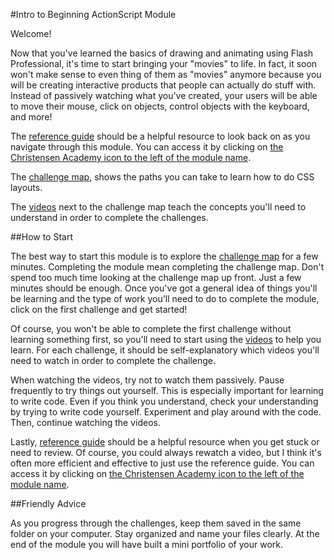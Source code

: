 #Intro to Beginning ActionScript Module

Welcome!

Now that you've learned the basics of drawing and animating using Flash Professional, it's time to start bringing your "movies" to life. In fact, it soon won't make sense to even thing of them as "movies" anymore because you will be creating interactive products that people can actually do stuff with. Instead of passively watching what you've created, your users will be able to move their mouse, click on objects, control objects with the keyboard, and more!

The [reference guide](https://github.com/christensenacademy/christensen-academy/blob/master/modules/beginning-actionscript/reference.md) should be a helpful resource to look back on as you navigate through this module. You can access it by clicking on [the Christensen Academy icon to the left of the module name](http://www.christensenacademy.org/index.html#beginning-actionscript).

The [challenge map](http://www.christensenacademy.org/index.html#beginning-actionscript), shows the paths you can take to learn how to do CSS layouts.

The [videos](http://www.christensenacademy.org/index.html#beginning-actionscript) next to the challenge map teach the concepts you'll need to understand in order to complete the challenges.

##How to Start

The best way to start this module is to explore the [challenge map](http://www.christensenacademy.org/index.html#beginning-actionscript) for a few minutes. Completing the module mean completing the challenge map. Don't spend too much time looking at the challenge map up front. Just a few minutes should be enough. Once you've got a general idea of things you'll be learning and the type of work you'll need to do to complete the module, click on the first challenge and get started!

Of course, you won't be able to complete the first challenge without learning something first, so you'll need to start using the [videos](http://www.christensenacademy.org/index.html#html-basics) to help you learn. For each challenge, it should be self-explanatory which videos you'll need to watch in order to complete the challenge.

When watching the videos, try not to watch them passively. Pause frequently to try things out yourself. This is especially important for learning to write code. Even if you think you understand, check your understanding by trying to write code yourself. Experiment and play around with the code. Then, continue watching the videos.

Lastly, [reference guide](https://github.com/christensenacademy/christensen-academy/blob/master/modules/beginning-actionscript/reference.md) should be a helpful resource when you get stuck or need to review. Of course, you could always rewatch a video, but I think it's often more efficient and effective to just use the reference guide. You can access it by clicking on [the Christensen Academy icon to the left of the module name](http://www.christensenacademy.org/index.html#beginning-actionscript).

##Friendly Advice

As you progress through the challenges, keep them saved in the same folder on your computer. Stay organized and name your files clearly. At the end of the module you will have built a mini portfolio of your work.
